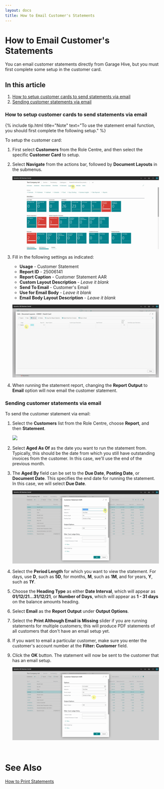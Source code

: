 ```yaml
---
layout: docs
title: How to Email Customer's Statements
---
```

# How to Email Customer's Statements 
You can email customer statements directly from Garage Hive, but you must first complete some setup in the customer card.

## In this article
1. [How to setup customer cards to send statements via email](#how-to-setup-customer-cards-to-send-statements-via-email)
2. [Sending customer statements via email](#sending-customer-statements-via-email)


### How to setup customer cards to send statements via email

{% include tip.html title="Note" text="To use the statement email function, you should first complete the following setup." %}

To setup the customer card:
1. First select **Customers** from the Role Centre, and then select the specific **Customer Card** to setup.
2. Select **Navigate** from the actions bar, followed by **Document Layouts** in the submenus.

   ![](media/garagehive-customer-statements-email1.gif)

3. Fill in the following settings as indicated:
   * **Usage** - Customer Statement
   * **Report ID** - 25006141
   * **Report Caption** - Customer Statement AAR
   * **Custom Layout Description** - *Leave it blank*
   * **Send To Email** - Customer's Email
   * **Use for Email Body** - *Leave it blank*
   * **Email Body Layout Description** - *Leave it blank*

   ![](media/garagehive-customer-statements-email2.gif)

4. When running the statement report, changing the **Report Output** to **Email** option will now email the customer statement.
   
### Sending customer statements via email
To send the customer statement via email:
1. Select the **Customers** list from the Role Centre, choose **Report**, and then **Statement**.

   ![](media/garagehive-customer-statements-print1.gif)

2. Select **Aged As Of** as the date you want to run the statement from. Typically, this should be the date from which you still have outstanding invoices from the customer. In this case, we'll use the end of the previous month.
3. The **Aged By** field can be set to the **Due Date**, **Posting Date**, or **Document Date**. This specifies the end date for running the statement. In this case, we will select **Due Date**.

   ![](media/garagehive-customer-statements-print2.gif)

4. Select the **Period Length** for which you want to view the statement. For days, use **D**, such as **5D**, for months, **M**, such as **1M**, and for years, **Y**, such as **1Y**.
5. Choose the **Heading Type** as either **Date Interval**, which will appear as **01/12/21...31/12/21**, or **Number of Days**, which will appear as **1 - 31 days** on the balance amounts heading.
6. Select **Email** as the **Report Output** under **Output Options**.
7. Select the **Print Although Email is Missing** slider if you are running statements for multiple customers; this will produce PDF statements of all customers that don't have an email setup yet. 
8. If you want to email a particular customer, make sure you enter the customer's account number at the **Filter: Customer** field.
9. Click the **OK** button. The statement will now be sent to the customer that has an email setup.

   ![](media/garagehive-customer-statements-email4.gif)


<br>

# See Also
[How to Print Statements](/docs/garagehive-statements-how-to-print.html "How to print Statements")
